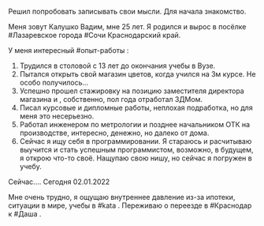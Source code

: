 
Решил попробовать записывать свои мысли.
Для начала знакомство.

Меня зовут Калушко Вадим, мне 25 лет. 
Я родился и вырос в посёлке #Лазаревское города #Сочи Краснодарский край.

У меня интересный #опыт-работы :
1. Трудился в столовой с 13 лет до окончания учебы в Вузе.
2. Пытался открыть свой магазин цветов, когда учился на 3м курсе. Не особо получилось...
3. Успешно прошел стажировку на позицию заместителя директора магазина и , собственно, пол года отработал ЗДМом.
4. Писал курсовые и дипломные работы, неплохая подработка, но для меня это несерьезно.
5. Работал инженером по метрологии и позднее начальником ОТК на производстве, интересно, денежно, но далеко от дома.
6. Сейчас я ищу себя в программировании. Я стараюсь и расчитываю выучится и стать успешным программистом, возможно, в будущем, я открою что-то своё. Нащупаю свою нишу, но сейчас я погружен в учебу.

Сейчас....
Сегодня 02.01.2022 

Мне очень трудно, я ощущаю внутреннее давление из-за ипотеки, ситуации в мире, учебы в #kata . Переживаю о переезде в #Краснодар к #Даша .